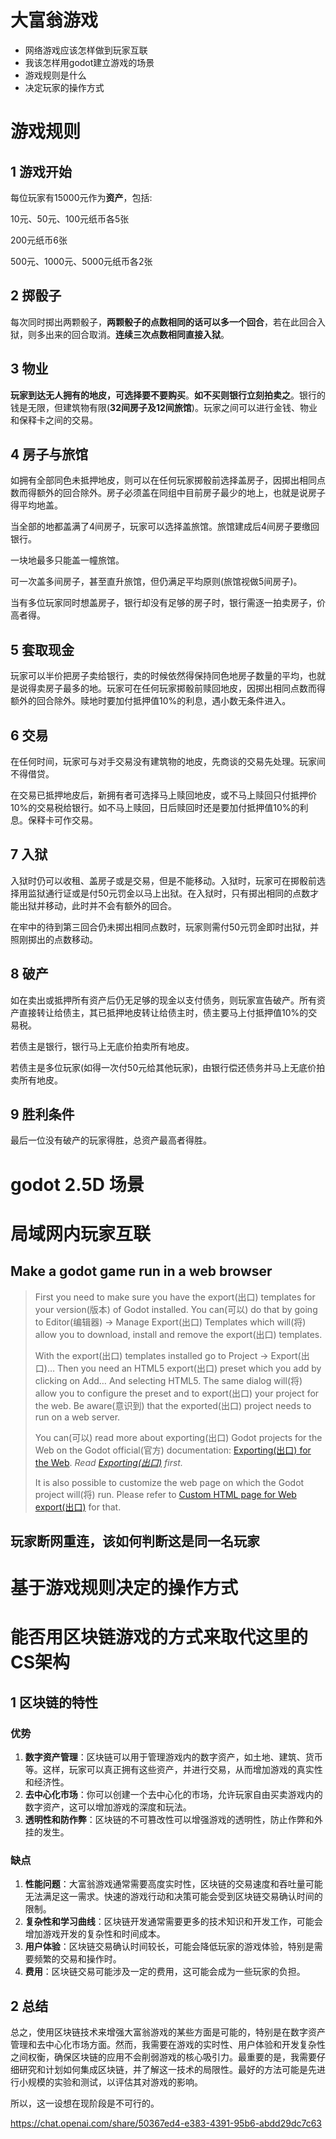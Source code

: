 # 大富翁游戏

- 网络游戏应该怎样做到玩家互联
- 我该怎样用godot建立游戏的场景
- 游戏规则是什么
- 决定玩家的操作方式

# 游戏规则

## 1 游戏开始

每位玩家有15000元作为**资产**，包括:

10元、50元、100元纸币各5张

200元纸币6张

500元、1000元、5000元纸币各2张

## 2 掷骰子

每次同时掷出两颗骰子，**两颗骰子的点数相同的话可以多一个回合**，若在此回合入狱，则多出来的回合取消。**连续三次点数相同直接入狱**。



## 3 物业

**玩家到达无人拥有的地皮，可选择要不要购买**。**如不买则银行立刻拍卖之**。银行的钱是无限，但建筑物有限(**32间房子及12间旅馆**)。玩家之间可以进行金钱、物业和保释卡之间的交易。

## 4 房子与旅馆

如拥有全部同色未抵押地皮，则可以在任何玩家掷骰前选择盖房子，因掷出相同点数而得额外的回合除外。房子必须盖在同组中目前房子最少的地上，也就是说房子得平均地盖。

当全部的地都盖满了4间房子，玩家可以选择盖旅馆。旅馆建成后4间房子要缴回银行。

一块地最多只能盖一幢旅馆。

可一次盖多间房子，甚至直升旅馆，但仍满足平均原则(旅馆视做5间房子)。

当有多位玩家同时想盖房子，银行却没有足够的房子时，银行需逐一拍卖房子，价高者得。

## 5 套取现金

玩家可以半价把房子卖给银行，卖的时候依然得保持同色地房子数量的平均，也就是说得卖房子最多的地。玩家可在任何玩家掷骰前赎回地皮，因掷出相同点数而得额外的回合除外。赎地时要加付抵押值10%的利息，遇小数无条件进入。

## 6 交易

在任何时间，玩家可与对手交易没有建筑物的地皮，先商谈的交易先处理。玩家间不得借贷。

在交易已抵押地皮后，新拥有者可选择马上赎回地皮，或不马上赎回只付抵押价10%的交易税给银行。如不马上赎回，日后赎回时还是要加付抵押值10%的利息。保释卡可作交易。

## 7 入狱

入狱时仍可以收租、盖房子或是交易，但是不能移动。入狱时，玩家可在掷骰前选择用监狱通行证或是付50元罚金以马上出狱。在入狱时，只有掷出相同的点数才能出狱并移动，此时并不会有额外的回合。

在牢中的待到第三回合仍未掷出相同点数时，玩家则需付50元罚金即时出狱，并照刚掷出的点数移动。

## 8 破产

如在卖出或抵押所有资产后仍无足够的现金以支付债务，则玩家宣告破产。所有资产直接转让给债主，其已抵押地皮转让给债主时，债主要马上付抵押值10%的交易税。

若债主是银行，银行马上无底价拍卖所有地皮。

若债主是多位玩家(如得一次付50元给其他玩家)，由银行偿还债务并马上无底价拍卖所有地皮。

## 9 胜利条件

最后一位没有破产的玩家得胜，总资产最高者得胜。



# godot 2.5D 场景

# 局域网内玩家互联

## Make a godot game run in a web browser

> First you need to make sure you have the export(出口) templates for your version(版本) of Godot installed. You can(可以) do that by going to Editor(编辑器) -> Manage Export(出口) Templates which will(将) allow you to download, install and remove the export(出口) templates.
>
> With the export(出口) templates installed go to Project -> Export(出口)… Then you need an HTML5 export(出口) preset which you add by clicking on Add… And selecting HTML5. The same dialog will(将) allow you to configure the preset and to export(出口) your project for the web. Be aware(意识到) that the exported(出口) project needs to run on a web server.
>
> You can(可以) read more about exporting(出口) Godot projects for the Web on the Godot official(官方) documentation: [Exporting(出口) for the Web](https://docs.godotengine.org/en/stable/tutorials/export/exporting_for_web.html). *Read [Exporting(出口)](https://docs.godotengine.org/en/stable/tutorials/export/exporting_basics.html) first.*
>
> It is also possible to customize the web page on which the Godot project will(将) run. Please refer to [Custom HTML page for Web export(出口)](https://docs.godotengine.org/en/stable/tutorials/platform/customizing_html5_shell.html) for that.

## 玩家断网重连，该如何判断这是同一名玩家



# 基于游戏规则决定的操作方式

# 能否用区块链游戏的方式来取代这里的CS架构

## 1 区块链的特性

### 优势

1. **数字资产管理**：区块链可以用于管理游戏内的数字资产，如土地、建筑、货币等。这样，玩家可以真正拥有这些资产，并进行交易，从而增加游戏的真实性和经济性。
2. **去中心化市场**：你可以创建一个去中心化的市场，允许玩家自由买卖游戏内的数字资产，这可以增加游戏的深度和玩法。
3. **透明性和防作弊**：区块链的不可篡改性可以增强游戏的透明性，防止作弊和外挂的发生。

### 缺点

1. **性能问题**：大富翁游戏通常需要高度实时性，区块链的交易速度和吞吐量可能无法满足这一需求。快速的游戏行动和决策可能会受到区块链交易确认时间的限制。
2. **复杂性和学习曲线**：区块链开发通常需要更多的技术知识和开发工作，可能会增加游戏开发的复杂性和时间成本。
3. **用户体验**：区块链交易确认时间较长，可能会降低玩家的游戏体验，特别是需要频繁的交易和操作时。
4. **费用**：区块链交易可能涉及一定的费用，这可能会成为一些玩家的负担。



## 2 总结

总之，使用区块链技术来增强大富翁游戏的某些方面是可能的，特别是在数字资产管理和去中心化市场方面。然而，我需要在游戏的实时性、用户体验和开发复杂性之间权衡，确保区块链的应用不会削弱游戏的核心吸引力。最重要的是，我需要仔细研究和计划如何集成区块链，并了解这一技术的局限性。最好的方法可能是先进行小规模的实验和测试，以评估其对游戏的影响。

所以，这一设想在现阶段是不可行的。

https://chat.openai.com/share/50367ed4-e383-4391-95b6-abdd29dc7c63